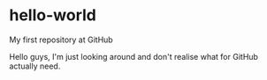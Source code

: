 # hello-world
My first repository at GitHub

Hello guys,
I'm just looking around and don't realise what for GitHub actually need.
